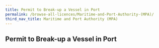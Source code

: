 ```yaml
---
title: Permit to Break-up a Vessel in Port
permalink: /browse-all-licences/Maritime-and-Port-Authority-(MPA)/
third_nav_title: Maritime and Port Authority (MPA)
---
```

## Permit to Break-up a Vessel in Port
